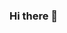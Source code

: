 ### Hi there 👋

<!--
**ZAIN-NAQ/ZAIN-NAQ** is a ✨ _special_ ✨ repository because its `README.md` (this file) appears on your GitHub profile.

Here are some ideas to get you started:

👋 Hi, I’m Zain 
👀 I’m interested in Data Science and Data Engineering
📫 How to reach me: zainhyder34@gmail.com
